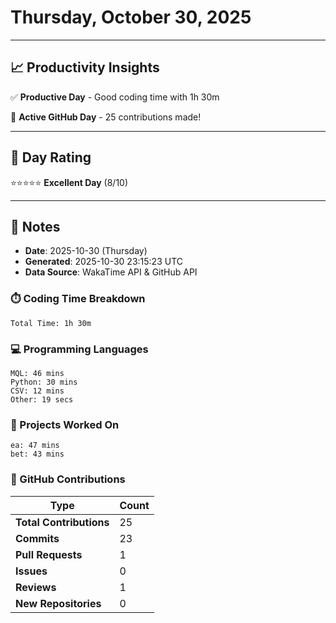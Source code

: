 # Thursday, October 30, 2025

---

## 📈 Productivity Insights

✅ **Productive Day** - Good coding time with 1h 30m

🚀 **Active GitHub Day** - 25 contributions made!

---

## 🎯 Day Rating

⭐⭐⭐⭐⭐ **Excellent Day** (8/10)

---

## 📝 Notes

- **Date**: 2025-10-30 (Thursday)
- **Generated**: 2025-10-30 23:15:23 UTC
- **Data Source**: WakaTime API & GitHub API


### ⏱️ Coding Time Breakdown

```
Total Time: 1h 30m
```

### 💻 Programming Languages

```
MQL: 46 mins
Python: 30 mins
CSV: 12 mins
Other: 19 secs
```

### 📂 Projects Worked On

```
ea: 47 mins
bet: 43 mins

```


### 🐙 GitHub Contributions

| Type | Count |
|------|-------|
| **Total Contributions** | 25 |
| **Commits** | 23 |
| **Pull Requests** | 1 |
| **Issues** | 0 |
| **Reviews** | 1 |
| **New Repositories** | 0 |

